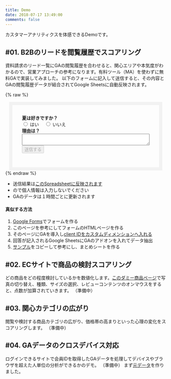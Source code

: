 ```yaml
---
title: Demo
date: 2018-07-17 13:49:00
comments: false
---
```


カスタマーアナリティクスを体感できるDemoです。

## #01. B2Bのリードを閲覧履歴でスコアリング
資料請求のリード一覧にGAの閲覧履歴を合わせると、関心エリアや本気度がわかるので、営業アプローチの参考になります。有料ツール（MA）を使わずに無料GAで実装してみました。
以下のフォームに記入して送信すると、その内容とGAの閲覧履歴データが結合されてGoogle Sheetsに自動反映されます。

{% raw %}
<div class="form-box">
<form action="javascript: postToGoogle()">
    <b>夏は好きですか？</b>
    <div>
    <input type="radio" id="qs1" name="qs1" value="はい" />
    <label for="qs1">はい</label>　
    <input type="radio" id="qs2" name="qs1" value="いいえ" />
    <label for="qs2">いいえ</label>
    </div>
    <div>
    <b>理由は？</b>
    <textarea name="kotae"></textarea>
    </div>
    <button type="submit" class="post-action-btn btn" disabled>
      送信する
    </button>
</form>
</div>
<style>
.form-box {
  max-width: 400px;
  margin: auto;
  padding: 30px;
  border: 10px solid #f2f2f2;
}
textarea {
  width: 100%;
}
</style>
{% endraw %}

- 送信結果は[このSpreadsheetに反映されます](https://docs.google.com/spreadsheets/d/1LJsKR3eyBy34apzdVgtYV8d3mZT-mp3kA0pgV7oLAiw/edit#gid=418492740)
 - ので個人情報は入力しないでください
 - GAのデータは１時間ごとに更新されます

#### 真似する方法
1. [Google Forms](https://www.google.com/forms/about/)でフォームを作る
2. このページを参考にしてフォームのHTMLページを作る
3. そのページにGAを導入し[client IDをカスタムディメンションへ入れる](/news/how-to-measure-google-analytics-client-id-with-gtm-2017/)
4. 回答が記入されるGoogle SheetsにGAのアドオンを入れてデータ抽出
5. [サンプル](https://docs.google.com/spreadsheets/d/1LJsKR3eyBy34apzdVgtYV8d3mZT-mp3kA0pgV7oLAiw/edit#gid=406719613)をコピーして参考にし、まとめシートを作る

## #02. ECサイトで商品の検討スコアリング
どの商品をどの程度検討しているかを数値化します。[このダミー商品ページ](https://store.concept-diagram.com/ec/html/products/detail/1)で写真の切り替え、種類、サイズの選択、レビューコンテンツのオンマウスをすると、点数が加算されていきます。
（準備中）

## #03. 関心カテゴリの広がり
閲覧や検討する商品カテゴリの広がり、価格帯の高まりといった心理の変化をスコアリングします。
（準備中）

## #04. GAデータのクロスデバイス対応
ログインできるサイトで会員IDを取得したGAデータを処理してデバイスやブラウザを超えた人単位の分析ができるかのデモ。
（準備中）
まず[元データ](https://docs.google.com/spreadsheets/d/1cxbK9nelOBEL7KAhiha9fsJ0Gcw9X7aXQykPGej7T6Q/edit#gid=613290869)を作りました。
